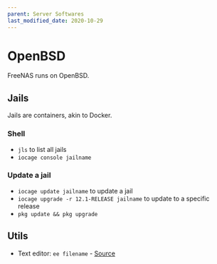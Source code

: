 ```yaml
---
parent: Server Softwares
last_modified_date: 2020-10-29
---
```


# OpenBSD

FreeNAS runs on OpenBSD.

## Jails

Jails are containers, akin to Docker.

### Shell

* `jls` to list all jails
* `iocage console jailname` 

### Update a jail

* `iocage update jailname` to update a jail
* `iocage upgrade -r 12.1-RELEASE jailname` to update to a specific release
* `pkg update && pkg upgrade`

## Utils

* Text editor: `ee filename` - [Source](https://www.freebsd.org/doc/handbook/editors.html)
